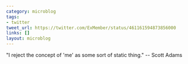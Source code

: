 ```yaml
---
category: microblog
tags:
- twitter
tweet_url: https://twitter.com/ExMember/status/461161594873856000
links: []
layout: microblog
---
```

"I reject the concept of 'me' as some sort of static thing." -- Scott Adams
